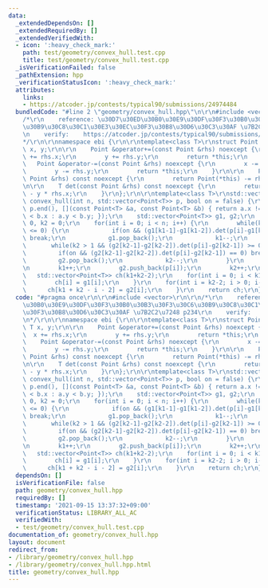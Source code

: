 ```yaml
---
data:
  _extendedDependsOn: []
  _extendedRequiredBy: []
  _extendedVerifiedWith:
  - icon: ':heavy_check_mark:'
    path: test/geometry/convex_hull.test.cpp
    title: test/geometry/convex_hull.test.cpp
  _isVerificationFailed: false
  _pathExtension: hpp
  _verificationStatusIcon: ':heavy_check_mark:'
  attributes:
    links:
    - https://atcoder.jp/contests/typical90/submissions/24974484
  bundledCode: "#line 2 \"geometry/convex_hull.hpp\"\n\r\n#include <vector>\r\n\r\n\
    /*\r\n    reference: \u30D7\u30ED\u30B0\u30E9\u30DF\u30F3\u30B0\u30B3\u30F3\u30C6\
    \u30B9\u30C8\u30C1\u30E3\u30EC\u30F3\u30B8\u30D6\u30C3\u30AF \u7B2C2\u7248 p234\r\
    \n    verify:    https://atcoder.jp/contests/typical90/submissions/24974484\r\n\
    */\r\n\r\nnamespace ebi {\r\n\r\ntemplate<class T>\r\nstruct Point {\r\n    T\
    \ x, y;\r\n\r\n    Point &operator+=(const Point &rhs) noexcept {\r\n        x\
    \ += rhs.x;\r\n        y += rhs.y;\r\n        return *this;\r\n    }\r\n\r\n \
    \   Point &operator-=(const Point &rhs) noexcept {\r\n        x -= rhs.x;\r\n\
    \        y -= rhs.y;\r\n        return *this;\r\n    }\r\n\r\n    Point operator-(const\
    \ Point &rhs) const noexcept {\r\n        return Point(*this) -= rhs;\r\n    }\r\
    \n\r\n    T det(const Point &rhs) const noexcept {\r\n        return x * rhs.y\
    \ - y * rhs.x;\r\n    }\r\n};\r\n\r\ntemplate<class T>\r\nstd::vector<Point<T>>\
    \ convex_hull(int n, std::vector<Point<T>> p, bool on = false) {\r\n    std::sort(p.begin(),\
    \ p.end(), [](const Point<T> &a, const Point<T> &b) { return a.x != b.x ? a.x\
    \ < b.x : a.y < b.y; });\r\n    std::vector<Point<T>> g1, g2;\r\n    int k1 =\
    \ 0, k2 = 0;\r\n    for(int i = 0; i < n; i++) {\r\n        while(k1 > 1 && (g1[k1-1]-g1[k1-2]).det(p[i]-g1[k1-1])\
    \ <= 0) {\r\n            if(on && (g1[k1-1]-g1[k1-2]).det(p[i]-g1[k1-1]) == 0)\
    \ break;\r\n            g1.pop_back();\r\n            k1--;\r\n        }\r\n \
    \       while(k2 > 1 && (g2[k2-1]-g2[k2-2]).det(p[i]-g2[k2-1]) >= 0) {\r\n   \
    \         if(on && (g2[k2-1]-g2[k2-2]).det(p[i]-g2[k2-1]) == 0) break;\r\n   \
    \         g2.pop_back();\r\n            k2--;\r\n        }\r\n        g1.push_back(p[i]);\r\
    \n        k1++;\r\n        g2.push_back(p[i]);\r\n        k2++;\r\n    }\r\n \
    \   std::vector<Point<T>> ch(k1+k2-2);\r\n    for(int i = 0; i < k1; i++) {\r\n\
    \        ch[i] = g1[i];\r\n    }\r\n    for(int i = k2-2; i > 0; i--) {\r\n  \
    \      ch[k1 + k2 - i - 2] = g2[i];\r\n    }\r\n    return ch;\r\n}\r\n\r\n}\n"
  code: "#pragma once\r\n\r\n#include <vector>\r\n\r\n/*\r\n    reference: \u30D7\u30ED\
    \u30B0\u30E9\u30DF\u30F3\u30B0\u30B3\u30F3\u30C6\u30B9\u30C8\u30C1\u30E3\u30EC\
    \u30F3\u30B8\u30D6\u30C3\u30AF \u7B2C2\u7248 p234\r\n    verify:    https://atcoder.jp/contests/typical90/submissions/24974484\r\
    \n*/\r\n\r\nnamespace ebi {\r\n\r\ntemplate<class T>\r\nstruct Point {\r\n   \
    \ T x, y;\r\n\r\n    Point &operator+=(const Point &rhs) noexcept {\r\n      \
    \  x += rhs.x;\r\n        y += rhs.y;\r\n        return *this;\r\n    }\r\n\r\n\
    \    Point &operator-=(const Point &rhs) noexcept {\r\n        x -= rhs.x;\r\n\
    \        y -= rhs.y;\r\n        return *this;\r\n    }\r\n\r\n    Point operator-(const\
    \ Point &rhs) const noexcept {\r\n        return Point(*this) -= rhs;\r\n    }\r\
    \n\r\n    T det(const Point &rhs) const noexcept {\r\n        return x * rhs.y\
    \ - y * rhs.x;\r\n    }\r\n};\r\n\r\ntemplate<class T>\r\nstd::vector<Point<T>>\
    \ convex_hull(int n, std::vector<Point<T>> p, bool on = false) {\r\n    std::sort(p.begin(),\
    \ p.end(), [](const Point<T> &a, const Point<T> &b) { return a.x != b.x ? a.x\
    \ < b.x : a.y < b.y; });\r\n    std::vector<Point<T>> g1, g2;\r\n    int k1 =\
    \ 0, k2 = 0;\r\n    for(int i = 0; i < n; i++) {\r\n        while(k1 > 1 && (g1[k1-1]-g1[k1-2]).det(p[i]-g1[k1-1])\
    \ <= 0) {\r\n            if(on && (g1[k1-1]-g1[k1-2]).det(p[i]-g1[k1-1]) == 0)\
    \ break;\r\n            g1.pop_back();\r\n            k1--;\r\n        }\r\n \
    \       while(k2 > 1 && (g2[k2-1]-g2[k2-2]).det(p[i]-g2[k2-1]) >= 0) {\r\n   \
    \         if(on && (g2[k2-1]-g2[k2-2]).det(p[i]-g2[k2-1]) == 0) break;\r\n   \
    \         g2.pop_back();\r\n            k2--;\r\n        }\r\n        g1.push_back(p[i]);\r\
    \n        k1++;\r\n        g2.push_back(p[i]);\r\n        k2++;\r\n    }\r\n \
    \   std::vector<Point<T>> ch(k1+k2-2);\r\n    for(int i = 0; i < k1; i++) {\r\n\
    \        ch[i] = g1[i];\r\n    }\r\n    for(int i = k2-2; i > 0; i--) {\r\n  \
    \      ch[k1 + k2 - i - 2] = g2[i];\r\n    }\r\n    return ch;\r\n}\r\n\r\n}"
  dependsOn: []
  isVerificationFile: false
  path: geometry/convex_hull.hpp
  requiredBy: []
  timestamp: '2021-09-15 13:37:32+09:00'
  verificationStatus: LIBRARY_ALL_AC
  verifiedWith:
  - test/geometry/convex_hull.test.cpp
documentation_of: geometry/convex_hull.hpp
layout: document
redirect_from:
- /library/geometry/convex_hull.hpp
- /library/geometry/convex_hull.hpp.html
title: geometry/convex_hull.hpp
---
```

